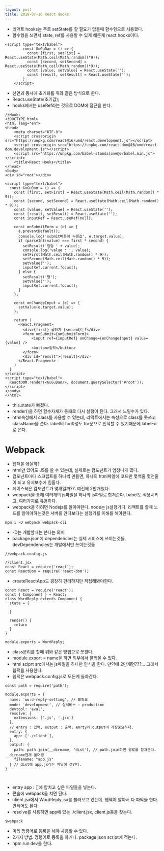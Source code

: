 ```yaml
---
layout: post
title: 2019-07-16 React Hooks
---
```


- 리액트 hooks는 주로 setState를 할 필요가 없을때 함수형으로 사용했다.
- 함수형을 쓰면서 state, ref를 사용할 수 있게 해준게 react hooks이다.

```
<script type="text/babel">
        const GuGuDan = () => {
          const [first, setFist] = React.useState(Math.ceil(Math.random()*9));
          const [second, setSecond] = React.useState(Math.ceil(Math.random()*9));
          const [value, setValue] = React.useState('');
          const [result, setResult] = React.useState('');
        }
    </script>
```

- 선언과 동시에 초기화를 위와 같은 방식으로 한다.
- React.useState(초기값);
- hooks에서는 useRef라는 것으로 DOM에 접근을 한다.


```
//Hooks
<!DOCTYPE html>
<html lang="en">
<head>
    <meta charset="UTF-8">
    <script crossorigin src="https://unpkg.com/react@16/umd/react.development.js"></script>
    <script crossorigin src="https://unpkg.com/react-dom@16/umd/react-dom.development.js"></script>
    <script src="https://unpkg.com/babel-standalone@6/babel.min.js"></script>
    <title>React Hooks</title>
</head>
<body>
<div id="root"></div>

<script type="text/babel">
  const GuGuDan = () => {
    const [first, setFirst] = React.useState(Math.ceil(Math.random() * 9));
    const [second, setSecond] = React.useState(Math.ceil(Math.random() * 9));
    const [value, setValue] = React.useState('');
    const [result, setResult] = React.useState('');
    const inputRef = React.useRef(null);

    const onSubmitForm = (e) => {
      e.preventDefault();
      console.log('submit버튼에 누른값', e.target.value);
      if (parseInt(value) === first * second) {
        setResult('정답 ' + value);
        console.log('value : ', value);
        setFirst(Math.ceil(Math.random() * 9));
        setSecond(Math.ceil(Math.random() * 9));
        setValue('');
        inputRef.current.focus();
      } else {
        setResult('땡');
        setValue('');
        inputRef.current.focus();
      }
    };

    const onChangeInput = (e) => {
      setValue(e.target.value);
    };

    return (
      <React.Fragment>
        <div>{first} 곱하기 {second}는?</div>
        <form onSubmit={onSubmitForm}>
            <input ref={inputRef} onChange={onChangeInput} value={value} />
            <button>입력</button>
        </form>
        <div id="result">{result}</div>
      </React.Fragment>
    )
  }
</script>
<script type="text/babel">
  ReactDOM.render(<GuGuDan/>, document.querySelector('#root'));
</script>
</body>
</html>
```

- this.state가 빠졌다.
- render()을 하면 함수자체가 통째로 다시 실행이 된다. 그래서 느릴수가 있다.
- html속성에서 class를 사용할 수 있는데, 리액트에서는 속성으로 class를 못쓰고 className을 쓴다. label의 for속성도 for문으로 인식할 수 있기때문에 labelFor로 쓴다.

# Webpack

- 웹팩을 왜쓸까?
- html만 있어도 JS를 쓸 수 있는데, 실제로는 컴포넌트가 엄청나게 많다.
- 컴포넌트마다 스크립트를 하나씩 만들면, 하나의 html파일에 코드만 몇백줄 몇천줄이 되고 유지보수에 힘들다.
- 페이스북은 컴포넌트가 몇개일까??. 예전에 2만개였다.
- webpack을 통해 여러개의 js파일을 하나의 js파일로 합쳐준다. babel도 적용시키고. 여러가지로 유용하다.
- webpack을 하려면 Nodejs를 알아야한다. node는 js실행기다. 리액트를 할때 노드를 알아야하는것은 서버를 안다보다는 실행기를 이해를 해야한다.

```
npm i -D webpack webpack-cli
```

- -D는 개발할때는 쓴다는 의미
- package.json에 dependencies는 실제 서비스에 쓰이는것들, devDependencies는 개발에서만 쓰이는것들


```
//webpack.config.js

//client.jsx
const React = require('react');
const ReactDom = require('react-dom');
```

- createReactApp도 굉장히 편리하지만 직접해봐야한다.

```
const React = require('react');
const { Component } = React;
class WordReply extends Component {
  state = {

  }

  render() {
    return
  }
}

module.exports = WordReply;

```
- class분리를 할때 위와 같은 방법으로 쪼갠다.
- module.export = name을 하면 외부에서 불러올 수 있다.
- html sciprt src에서는 js파일을 하나만 인식을 한다. 만약에 2만개면???... 그래서 웹팩을 사용한다.
- 웹팩은 webpack.config.js로 모든게 돌아간다.

```
const path = require('path');

module.exports = {
  name: 'word-reply-setting', // 불필요
  mode: 'development', // 실서비스 : production
  devtool: 'eval',
  resolve: {
    extensions: ['.js', '.jsx']
  },
  // entry : 입력, output : 출력. enrty와 output이 가장중요하다.
  entry: {
    app: ['./client'],
  },
  output: {
    path: path.join(__dirname, 'dist'), // path.join하면 경로를 합쳐준다. __dirname현재 폴더경
    filename: "app.js"
  } // dist에 app.js라는 파일이 생긴다.
}



```
- entry app : []에 합치고 싶은 파일들을 넣는다.
- 콘솔에 webpack을 치면 된다.
- client.jsx에서 WordReply.jsx를 불러오고 있는데, 웹팩이 알아서 다 파악을 한다. 안적어도 된다.
- resolve를 사용하면 app에 있는 ./client.jsx, client.js등을 찾는다.

```
$webpack
```
- 미리 명령어로 등록을 해야 사용할 수 있다.
- 2가지 방법. 명령어로 등록을 하거나. package.json script에 적는다.
- npm run dev를 한다.
